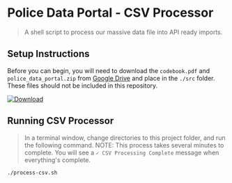 Police Data Portal - CSV Processor
===

> A shell script to process our massive data file into API ready imports.

Setup Instructions
---

Before you can begin, you will need to download the `codebook.pdf` and `police_data_portal.zip` from [Google Drive](https://drive.google.com/drive/folders/1cPYyhkU3b8l4eG0CMLDVHpkMUW0fZKD3) and place in the `./src` folder.  These files should not be included in this repository.

[![Download](https://img.shields.io/badge/Download-blue.svg?logo=google-drive&style=for-the-badge&logoColor=white)](https://drive.google.com/drive/folders/1cPYyhkU3b8l4eG0CMLDVHpkMUW0fZKD3)

Running CSV Processor
---

> In a terminal window, change directories to this project folder, and run the following command.  NOTE: This process takes several minutes to complete. You will see a `✓ CSV Processing Complete` message when everything's complete.

```bash
./process-csv.sh
```